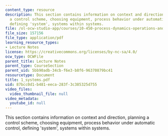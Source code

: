 ```yaml
---
content_type: resource
description: This section contains information on context and direction, planning
  a control scheme, choosing equipment, process behavior under automatic control,
  defining 'system', systems within systems.
file: /ol-ocw-studio-app/courses/10-450-process-dynamics-operations-and-control-spring-2006/87bcc0d1b481eeca283f3c385325d755_1_systems.pdf
file_size: 157156
file_type: application/pdf
learning_resource_types:
- Lecture Notes
license: https://creativecommons.org/licenses/by-nc-sa/4.0/
ocw_type: OCWFile
parent_title: Lecture Notes
parent_type: CourseSection
parent_uid: 5bb90adb-34cb-f6e3-b8f6-96370879bc41
resourcetype: Document
title: 1_systems.pdf
uid: 87bcc0d1-b481-eeca-283f-3c385325d755
video_files:
  video_thumbnail_file: null
video_metadata:
  youtube_id: null
---
```

This section contains information on context and direction, planning a control scheme, choosing equipment, process behavior under automatic control, defining 'system', systems within systems.